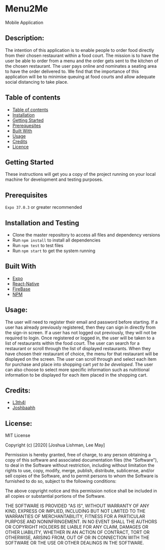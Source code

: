# Menu2Me
Mobile Application

## Description:
The intention of this application is to enable people to order food directly from their chosen restaurant within a food court. 
The mission is to have the user be able to order from a menu and the order gets sent to the kitchen of the chosen restaurant. 
The user pays online and nominates a seating area to have the order delivered to.
We find that the importance of this application will be to minimise queuing at food courts and allow adequate social distancing to take place.

## Table of contents

<!--ts-->
   * [Table of contents](#table-of-contents)
   * [Installation](#installation-and-testing)
   * [Getting Started](#getting-started)
   * [Prerequesites](#prerequesites)
   * [Built With](#built-with)
   * [Usage](#usage)
   * [Credits](#credits)
   * [Licence](#licence)
<!--te-->

## Getting Started
These instructions will get you a copy of the project running on your local machine for development and testing purposes.

## Prerequisites
 `Expo 37.0.3` or greater recommended

## Installation and Testing
- Clone the master repository to access all files and dependency versions
- Run `npm install` to install all dependencies
- Run `npm test` to test files
- Run `npm start` to get the system running


## Built With
- [Expo](https://https://expo.io/)
- [React-Native](https://reactnative.dev/)
- [FireBase](https://firebase.google.com/)
- [NPM](https://www.npmjs.com/)


## Usage:
The user will need to register their email and password before starting. If a user has already previously registered, then they can sign in directly from the sign-in screen.  If a user has not logged out previously, they will not be required to login.
Once registered or logged in, the user will be taken to a list of restaurants within the food court.  The user can search for a restaurant or scroll through the list of displayed restaurants.
When they have chosen their restaurant of choice, the menu for that restaurant will be displayed on the screen. 
The user can scroll through and select each item for purchase and place into shopping cart <i>yet to be developed</i>.  The user can also choose to select more specific information such as nutritional information to be displayed for each item placed in the shopping cart.


## Credits: 
- [L3th4l](s3770851@student.rmit.edu.au)
- [Joshbaahh](s3829198@student.rmit.edu.au)


## License: 
MIT License

Copyright (c) [2020] [Joshua Lishman, Lee May]

Permission is hereby granted, free of charge, to any person obtaining a copy
of this software and associated documentation files (the "Software"), to deal
in the Software without restriction, including without limitation the rights
to use, copy, modify, merge, publish, distribute, sublicense, and/or sell
copies of the Software, and to permit persons to whom the Software is
furnished to do so, subject to the following conditions:

The above copyright notice and this permission notice shall be included in all
copies or substantial portions of the Software.

THE SOFTWARE IS PROVIDED "AS IS", WITHOUT WARRANTY OF ANY KIND, EXPRESS OR
IMPLIED, INCLUDING BUT NOT LIMITED TO THE WARRANTIES OF MERCHANTABILITY,
FITNESS FOR A PARTICULAR PURPOSE AND NONINFRINGEMENT. IN NO EVENT SHALL THE
AUTHORS OR COPYRIGHT HOLDERS BE LIABLE FOR ANY CLAIM, DAMAGES OR OTHER
LIABILITY, WHETHER IN AN ACTION OF CONTRACT, TORT OR OTHERWISE, ARISING FROM,
OUT OF OR IN CONNECTION WITH THE SOFTWARE OR THE USE OR OTHER DEALINGS IN THE
SOFTWARE.
